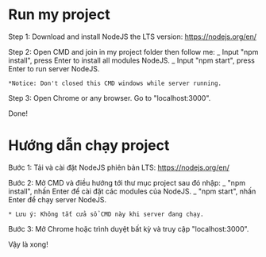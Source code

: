# Run my project
Step 1: Download and install NodeJS the LTS version: https://nodejs.org/en/

Step 2: Open CMD and join in my project folder then follow me:
    _ Input "npm install", press Enter to install all modules NodeJS.
    _ Input "npm start", press Enter to run server NodeJS.

    *Notice: Don't closed this CMD windows while server running.

Step 3: Open Chrome or any browser. Go to "localhost:3000". 

Done!

# Hướng dẫn chạy project
Bước 1: Tải và cài đặt NodeJS phiên bản LTS: https://nodejs.org/en/

Bước 2: Mở CMD và điều hướng tới thư mục project sau đó nhập:
    _ "npm install", nhấn Enter để cài đặt các modules của NodeJS.
    _ "npm start", nhấn Enter để chạy server NodeJS.

    * Lưu ý: Không tắt cửa sổ CMD này khi server đang chạy.

Bước 3: Mở Chrome hoặc trình duyệt bất kỳ và truy cập "localhost:3000".

Vậy là xong!